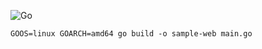![Go](https://github.com/lottotto/sample-web/workflows/Go/badge.svg)

```
GOOS=linux GOARCH=amd64 go build -o sample-web main.go
```